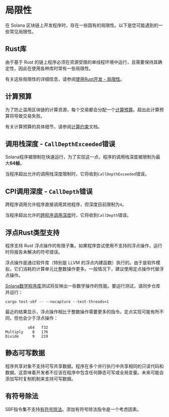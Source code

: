 # 局限性

在 Solana 区块链上开发程序时，存在一些固有的局限性。以下是您可能遇到的一些常见局限性。

## Rust库

由于基于 Rust 的链上程序必须在资源受限的单线程环境中运行，且需要保持其确定性，因此在使用各种库时常有一些局限性。

有关这些局限性的详细信息，请参阅[使用Rust开发 - 局限性](https://solana.com/docs/programs/lang-rust.md#restrictions)。

## 计算预算

为了防止滥用区块链的计算资源，每个交易都会分配一个[计算预算](https://solana.com/docs/terminology.md#compute-budget)。超出此计算预算将导致交易失败。

有关计算预算的具体细节，请参阅[计算约束](https://solana.com/docs/core/fees.md#compute-budget)文档。

## 调用栈深度 - `CallDepthExceeded`错误

Solana程序被限制在快速运行，为了实现这一点，程序的调用栈深度被限制为最大**64帧**。

当程序超出允许的调用栈深度限制时，它将收到`CallDepthExceeded`错误。

## CPI调用深度 - `CallDepth`错误

跨程序调用允许程序直接调用其他程序，但深度目前限制为`4`。

当程序超出允许的[跨程序调用深度](https://solana.com/docs/core/cpi.md)时，它将收到`CallDepth`错误。

## 浮点Rust类型支持

程序支持 Rust 浮点操作的有限子集。如果程序尝试使用不支持的浮点操作，运行时将报告未解决的符号错误。

浮点操作是通过软件库（特别是 LLVM 的浮点内建函数）执行的。由于是软件模拟，它们消耗的计算单元比整数操作更多。一般情况下，建议使用定点操作代替浮点操作。

[Solana数学程序库](https://github.com/solana-labs/solana-program-library/tree/master/libraries/math)测试将反映出一些数学操作的性能。要运行测试，请同步仓库并运行：

```shell
cargo test-sbf -- --nocapture --test-threads=1
```

最近的结果显示，浮点操作相比于整数操作需要更多的指令。定点实现可能有所不同，但也会少于浮点操作：

```text
          u64   f32
Multiply    8   176
Divide      9   219
```

## 静态可写数据

程序共享对象不支持可写共享数据。程序在多个并行执行中共享相同的只读代码和数据。这意味着开发者不应该在程序中包含任何静态可写或全局变量。未来可能会添加写时复制机制来支持可写数据。

## 有符号除法

SBF指令集不支持[有符号除法](https://www.kernel.org/doc/html/latest/bpf/bpf_design_QA.Html#q-why-there-is-no-bpf-sdiv-for-signed-divide-operation)。添加有符号除法指令是一个考虑因素。
